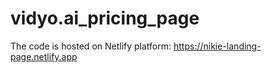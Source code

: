# vidyo.ai_pricing_page

The code is hosted on Netlify platform: https://nikie-landing-page.netlify.app
